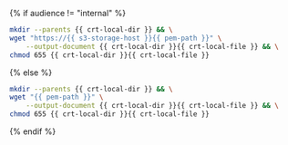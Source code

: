 {% if audience != "internal" %}

```bash
mkdir --parents {{ crt-local-dir }} && \
wget "https://{{ s3-storage-host }}{{ pem-path }}" \
    --output-document {{ crt-local-dir }}{{ crt-local-file }} && \
chmod 655 {{ crt-local-dir }}{{ crt-local-file }}
```

{% else %}

```bash
mkdir --parents {{ crt-local-dir }} && \
wget "{{ pem-path }}" \
    --output-document {{ crt-local-dir }}{{ crt-local-file }} && \
chmod 655 {{ crt-local-dir }}{{ crt-local-file }}
```

{% endif %}
